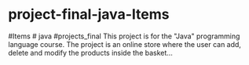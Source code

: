 # project-final-java-Items
#Items # java #projects_final
This project is for the "Java" programming language course.
The project is an online store where the user can add, delete and modify the products inside the basket...
